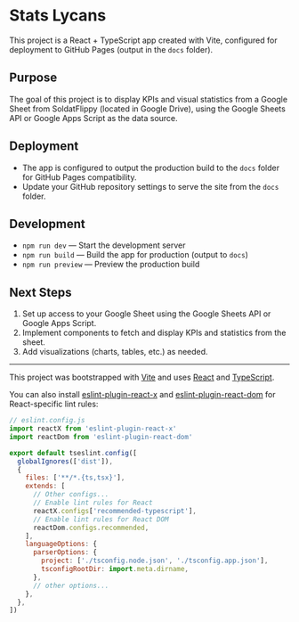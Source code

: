 # Stats Lycans

This project is a React + TypeScript app created with Vite, configured for deployment to GitHub Pages (output in the `docs` folder).

## Purpose

The goal of this project is to display KPIs and visual statistics from a Google Sheet from SoldatFlippy (located in Google Drive), using the Google Sheets API or Google Apps Script as the data source.

## Deployment

- The app is configured to output the production build to the `docs` folder for GitHub Pages compatibility.
- Update your GitHub repository settings to serve the site from the `docs` folder.

## Development

- `npm run dev` — Start the development server
- `npm run build` — Build the app for production (output to `docs`)
- `npm run preview` — Preview the production build

## Next Steps

1. Set up access to your Google Sheet using the Google Sheets API or Google Apps Script.
2. Implement components to fetch and display KPIs and statistics from the sheet.
3. Add visualizations (charts, tables, etc.) as needed.

---

This project was bootstrapped with [Vite](https://vitejs.dev/) and uses [React](https://react.dev/) and [TypeScript](https://www.typescriptlang.org/).

You can also install [eslint-plugin-react-x](https://github.com/Rel1cx/eslint-react/tree/main/packages/plugins/eslint-plugin-react-x) and [eslint-plugin-react-dom](https://github.com/Rel1cx/eslint-react/tree/main/packages/plugins/eslint-plugin-react-dom) for React-specific lint rules:

```js
// eslint.config.js
import reactX from 'eslint-plugin-react-x'
import reactDom from 'eslint-plugin-react-dom'

export default tseslint.config([
  globalIgnores(['dist']),
  {
    files: ['**/*.{ts,tsx}'],
    extends: [
      // Other configs...
      // Enable lint rules for React
      reactX.configs['recommended-typescript'],
      // Enable lint rules for React DOM
      reactDom.configs.recommended,
    ],
    languageOptions: {
      parserOptions: {
        project: ['./tsconfig.node.json', './tsconfig.app.json'],
        tsconfigRootDir: import.meta.dirname,
      },
      // other options...
    },
  },
])
```
